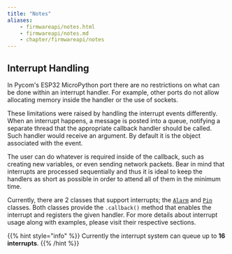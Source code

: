 ```yaml
---
title: "Notes"
aliases:
    - firmwareapi/notes.html
    - firmwareapi/notes.md
    - chapter/firmwareapi/notes
---
```


## Interrupt Handling

In Pycom's ESP32 MicroPython port there are no restrictions on what can be done within an interrupt handler. For example, other ports do not allow allocating memory inside the handler or the use of sockets.

These limitations were raised by handling the interrupt events differently. When an interrupt happens, a message is posted into a queue, notifying a separate thread that the appropriate callback handler should be called. Such handler would receive an argument. By default it is the object associated with the event.

The user can do whatever is required inside of the callback, such as creating new variables, or even sending network packets. Bear in mind that interrupts are processed sequentially and thus it is ideal to keep the handlers as short as possible in order to attend all of them in the minimum time.

Currently, there are 2 classes that support interrupts; the [`Alarm`](../pycom/machine/timer#class-timer-alarm-handler-none-s-ms-us-arg-none-periodic-false) and [`Pin`](../pycom/machine/pin) classes. Both classes provide the `.callback()` method that enables the interrupt and registers the given handler. For more details about interrupt usage along with examples, please visit their respective sections.

{{% hint style="info" %}}
Currently the interrupt system can queue up to **16 interrupts**.
{{% /hint %}}
